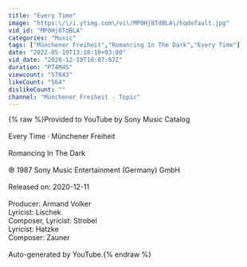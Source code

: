 ```yaml
---
title: "Every Time"
image: "https:\/\/i.ytimg.com\/vi\/MP0Hj8TdBLA\/hqdefault.jpg"
vid_id: "MP0Hj8TdBLA"
categories: "Music"
tags: ["Münchener Freiheit","Romancing In The Dark","Every Time"]
date: "2022-05-19T13:18:10+03:00"
vid_date: "2020-12-10T10:07:07Z"
duration: "PT4M4S"
viewcount: "57843"
likeCount: "564"
dislikeCount: ""
channel: "Münchener Freiheit - Topic"
---
```

{% raw %}Provided to YouTube by Sony Music Catalog<br /><br />Every Time · Münchener Freiheit<br /><br />Romancing In The Dark<br /><br />℗ 1987 Sony Music Entertainment (Germany) GmbH<br /><br />Released on: 2020-12-11<br /><br />Producer: Armand Volker<br />Lyricist: Lischek<br />Composer, Lyricist: Strobel<br />Lyricist: Hatzke<br />Composer: Zauner<br /><br />Auto-generated by YouTube.{% endraw %}
